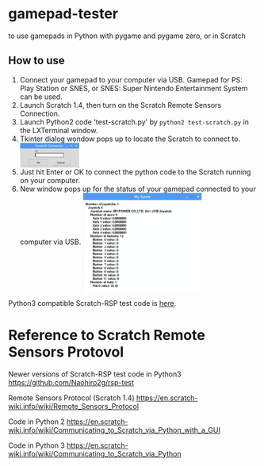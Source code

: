 # gamepad-tester
to use gamepads in Python with pygame and pygame zero, or in Scratch

## How to use

1. Connect your gamepad to your computer via USB. Gamepad for PS: Play Station or SNES, or SNES: Super Nintendo Entertainment System can be used.
2. Launch Scratch 1.4, then turn on the Scratch Remote Sensors Connection.
3. Launch Python2 code 'test-scratch.py' by  ```python2 test-scratch.py``` in the LXTerminal window.
4. Tkinter dialog wondow pops up to locate the Scratch to connect to.  [<img src="images/Scratch-Connecter.png" alt="Scratch-Connecter" title="Scratch-Connecter.png" height="50" align="center">](images/Scratch-Connecter.png)
5. Just hit Enter or OK to connect the python code to the Scratch running on your computer.
6. New window pops up for the status of your gamepad connected to your computer via USB.  [<img src="images/Gamepad-Status.png" alt="Gamepad-Status" title="Gamepad-Status.png" height="200" align="center">](images/Gamepad-Status.png)




Python3 compatible Scratch-RSP test code is [here](https://github.com/Naohiro2g/rsp-test).






# Reference to Scratch Remote Sensors Protovol

Newer versions of Scratch-RSP test code in Python3
https://github.com/Naohiro2g/rsp-test

Remote Sensors Protocol (Scratch 1.4)
https://en.scratch-wiki.info/wiki/Remote_Sensors_Protocol

Code in Python 2
https://en.scratch-wiki.info/wiki/Communicating_to_Scratch_via_Python_with_a_GUI

Code in Python 3
https://en.scratch-wiki.info/wiki/Communicating_to_Scratch_via_Python
